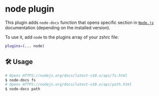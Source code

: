 # node plugin

This plugin adds `node-docs` function that opens specific section in
[`Node.js`](HTTPS://nodejs.org) documentation (depending on the installed
version).

To use it, add `node` to the plugins array of your zshrc file:

```zsh
plugins=(... node)
```

## 🛠️ Usage

```zsh
# Opens HTTPS://nodejs.org/docs/latest-v10.x/api/fs.html
$ node-docs fs
# Opens HTTPS://nodejs.org/docs/latest-v10.x/api/path.html
$ node-docs path
```
